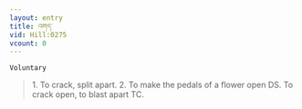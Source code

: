```yaml
---
layout: entry
title: འགད་
vid: Hill:0275
vcount: 0
---
```

`Voluntary` 
> 1\.
 To crack, split apart\.
 2\.
 To make the pedals of a flower open DS\.
 To crack open, to blast apart TC\.

